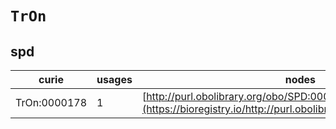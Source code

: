 # `TrOn`
## spd
| curie        |   usages | nodes                                                                                                           |
|--------------|----------|-----------------------------------------------------------------------------------------------------------------|
| TrOn:0000178 |        1 | [http://purl.obolibrary.org/obo/SPD:0000687](https://bioregistry.io/http://purl.obolibrary.org/obo/SPD:0000687) |
